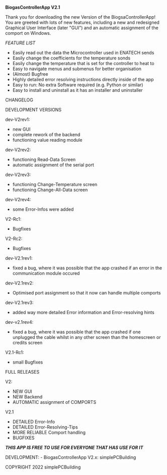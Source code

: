 		
				
**BiogasControllerApp V2.1**
				
		
		
Thank you for downloading the new Version of the BiogsaControllerApp! You are greeted with 
lots of new features, including a new and redesigned Graphical User Interface (later "GUI")
and an automatic assignment of the comport on Windows. 
	
	
*FEATURE LIST*
- Easily read out the data the Microcontroller used in ENATECH sends
- Easily change the coefficients for the temperature sonds
- Easily change the temperature that is set for the controller to heat to
- Easy to navigate menus and submenus for better organisation
- (Almost) Bugfree
- Highly detailed error resolving instructions directly inside of the app
- Easy to run: No extra Software required (e.g. Python or similar)
- Easy to install and uninstall as it has an installer and uninstaller
	



					
CHANGELOG
	
DEVELOPMENT VERSIONS
	
dev-V2rev1:
- new GUI
- complete rework of the backend
- functioning value reading module
		
dev-V2rev2:
- functioning Read-Data Screen
- automatic assignment of the serial port
	
dev-V2rev3:
- functioning Change-Temperature screen
- functioning Change-All-Data screen
		
dev-V2rev4:
- some Error-Infos were added
		
V2-Rc1:
- Bugfixes
		
V2-Rc2:
- Bugfixes
		
		
dev-V2.1rev1:
- fixed a bug, where it was possible that the app crashed if an error in the communication module occured
		
dev-V2.1rev2:
- Optimised port assignment so that it now can handle multiple comports
		
dev-V2.1rev3:
- added way more detailed Error information and Error-resolving hints

dev-v2.1rev4:
- fixed a bug, where it was possible that the app crashed if one unplugged the cable whilst in any other screen than the homescreen or credits screen
		
V2.1-Rc1:
- small Bugfixes
	
		
		
FULL RELEASES
	
V2:
- NEW GUI
- NEW Backend
- AUTOMATIC assignment of COMPORTS
		
V2.1
- DETAILED Error-Info
- DETAILED Error-Resolving-Tips
- MORE RELIABLE Comport handling
- BUGFIXES
		
		

***THIS APP IS FREE TO USE FOR EVERYONE THAT HAS USE FOR IT***
			


DEVELOPMENT:
	- BiogasControllerApp V2.x: simplePCBuilding
	

	
 COPYRIGHT 2022 simplePCBuilding


	
		

